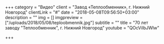 +++
category = "Видео"
client = "Завод «Теплообменник», г.&nbsp;Нижний Новгород"
clientLink = "#"
date = "2018-05-08T09:56:50+03:00"
description = ""
img = []
imgpreview = ["/uploads/2018/05/08/teploobmennik.jpg"]
subtitle = ""
title = "70 лет заводу \"Теплообменник\", г.&nbsp;Нижний Новгород"
youtube = "QOcViIbJWIw"

+++
